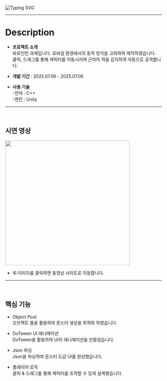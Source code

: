 ![Typing SVG](https://readme-typing-svg.demolab.com?font=Fira+Code&size=40&pause=1000&width=435&height=70&lines=SHOOT+MONSTER!)

---
# Description
- **프로젝트 소개** <br>
  바로인턴 과제입니다. 모바일 환경에서의 동작 방식을 고려하여 제작하였습니다. <br>
  클릭, 드래그를 통해 캐릭터를 이동시키며 근처의 적을 감지하여 자동으로 공격합니다. <br>
  
- **개발 기간** : 2025.07.06 - 2025.07.06
- **사용 기술** <br>
-언어 : C++<br>
-엔진 : Unity<br>

---
<br>

## 시연 영상

<img src="https://github.com/user-attachments/assets/a89ae5bf-9d95-4d60-bdb9-6b89950ac4e9" width="400">

- 위 이미지를 클릭하면 동영상 사이트로 이동합니다.
---
<br>

## 핵심 기능
- Object Pool <br>
  오브젝트 풀을 활용하여 몬스터 생성을 최적화 하였습니다. <br>

- DoTween UI 애니메이션 <br>
  DoTween을 활용하여 UI의 애니메이션을 만들었습니다. <br>

- Json 파싱 <br>
  Json을 파싱하여 몬스터 도감 UI를 완성했습니다. <br>

- 플레이어 로직 <br>
  클릭 & 드래그를 통해 캐릭터를 조작할 수 있게 설계했습니다. <br>
  

